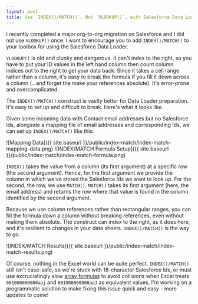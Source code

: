 ```yaml
---
layout: post
title: Use `INDEX()/MATCH()`, Not `VLOOKUP()`, with Salesforce Data Loader 
---
```


I recently completed a major org-to-org migration on Salesforce and I did not use `VLOOKUP()` once. I want to encourage you to add `INDEX()/MATCH()` to your toolbox for using the Salesforce Data Loader.

`VLOOKUP()` is old and clunky and dangerous. It can't index to the right, so you have to put your ID values in the left hand column then count column indices out to the right to get your data back. Since it takes a cell range rather than a column, it's easy to break the formula if you fill it down across a column (...and forget the make your references absolute). It's error-prone and overcomplicated.

The `INDEX()/MATCH()` construct is vastly better for Data Loader preparation. It's easy to set up and difficult to break. Here's what it looks like.

Given some incoming data with Contact email addresses but no Salesforce Ids, alongside a mapping file of email addresses and corresponding Ids, we can set up `INDEX()/MATCH()` like this:

![Mapping Data]({{ site.baseurl }}/public/index-match/index-match-mapping-data.png)
![INDEX/MATCH Formula Setup]({{ site.baseurl }}/public/index-match/index-match-formula.png)

`INDEX()` takes the value from a column (its first argument) at a specific row (the second argument). Hence, for the first argument we provide the column in which we've stored the Salesforce Ids we want to look up. For the second, the row, we use `MATCH()`. `MATCH()` takes its first argument (here, the email address) and returns the row where that value is found in the column identified by the second argument.

Because we use column references rather than rectangular ranges, you can fill the formula down a column without breaking references, even without making them absolute. The construct can index to the right, as it does here, and it's resilient to changes in your data sheets. `INDEX()/MATCH()` is the way to go.

![INDEX/MATCH Results]({{ site.baseurl }}/public/index-match/index-match-results.png)

Of course, nothing in the Excel world can be quite perfect. `INDEX()/MATCH()` still isn't case-safe, so we're stuck with 18-character Salesforce Ids, or must use excruciatingly slow [array formulas](https://exceljet.net/formula/exact-match-lookup-with-index-and-match) to avoid collisions when Excel treats `001000000000aaj` and `001000000000aaJ` as equivalent values. I'm working on a programmatic solution to make fixing this issue quick and easy - more updates to come!